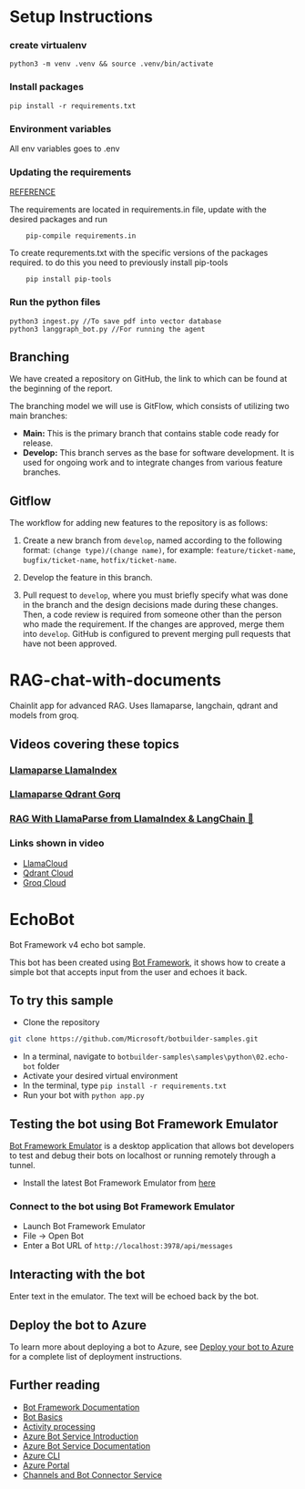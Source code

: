 ﻿# Setup Instructions

### create virtualenv

```
python3 -m venv .venv && source .venv/bin/activate
```

### Install packages

```
pip install -r requirements.txt
```

### Environment variables

All env variables goes to .env

### Updating the requirements

[REFERENCE](https://stackoverflow.com/questions/66751657/what-does-pip-compile-do-what-is-its-use-how-do-i-maintain-the-contents-of-my)

The requirements are located in requirements.in file, update with the desired packages and run

```
    pip-compile requirements.in
```

To create requrements.txt with the specific versions of the packages required.
to do this you need to previously install pip-tools

```
    pip install pip-tools
```

### Run the python files

```
python3 ingest.py //To save pdf into vector database
python3 langgraph_bot.py //For running the agent
```

## Branching

We have created a repository on GitHub, the link to which can be found at the beginning of the report.

The branching model we will use is GitFlow, which consists of utilizing two main branches:

- **Main:** This is the primary branch that contains stable code ready for release.
- **Develop:** This branch serves as the base for software development. It is used for ongoing work and to integrate changes from various feature branches.

## Gitflow

The workflow for adding new features to the repository is as follows:

1. Create a new branch from `develop`, named according to the following format: `(change type)/(change name)`, for example: `feature/ticket-name`, `bugfix/ticket-name`, `hotfix/ticket-name`.
2. Develop the feature in this branch.

3. Pull request to `develop`, where you must briefly specify what was done in the branch and the design decisions made during these changes. Then, a code review is required from someone other than the person who made the requirement. If the changes are approved, merge them into `develop`. GitHub is configured to prevent merging pull requests that have not been approved.

# RAG-chat-with-documents

Chainlit app for advanced RAG. Uses llamaparse, langchain, qdrant and models from groq.

## Videos covering these topics

### [Llamaparse LlamaIndex](https://youtu.be/wRMnHbiz5ck?si=iQZV7N6-trcuBm8M)

### [Llamaparse Qdrant Gorq](https://youtu.be/w7Ap6gZFXl0?si=05AUGmRp1quTdeZl)

### [RAG With LlamaParse from LlamaIndex & LangChain 🚀](https://youtu.be/f9hvrqVvZl0?si=qnJBsAZD4hBUweiS)

### Links shown in video

- [LlamaCloud](https://cloud.llamaindex.ai/)
- [Qdrant Cloud](https://cloud.qdrant.io/)
- [Groq Cloud](https://console.groq.com/)

# EchoBot

Bot Framework v4 echo bot sample.

This bot has been created using [Bot Framework](https://dev.botframework.com), it shows how to create a simple bot that accepts input from the user and echoes it back.

## To try this sample

- Clone the repository

```bash
git clone https://github.com/Microsoft/botbuilder-samples.git
```

- In a terminal, navigate to `botbuilder-samples\samples\python\02.echo-bot` folder
- Activate your desired virtual environment
- In the terminal, type `pip install -r requirements.txt`
- Run your bot with `python app.py`

## Testing the bot using Bot Framework Emulator

[Bot Framework Emulator](https://github.com/microsoft/botframework-emulator) is a desktop application that allows bot developers to test and debug their bots on localhost or running remotely through a tunnel.

- Install the latest Bot Framework Emulator from [here](https://github.com/Microsoft/BotFramework-Emulator/releases)

### Connect to the bot using Bot Framework Emulator

- Launch Bot Framework Emulator
- File -> Open Bot
- Enter a Bot URL of `http://localhost:3978/api/messages`

## Interacting with the bot

Enter text in the emulator. The text will be echoed back by the bot.

## Deploy the bot to Azure

To learn more about deploying a bot to Azure, see [Deploy your bot to Azure](https://aka.ms/azuredeployment) for a complete list of deployment instructions.

## Further reading

- [Bot Framework Documentation](https://docs.botframework.com)
- [Bot Basics](https://docs.microsoft.com/azure/bot-service/bot-builder-basics?view=azure-bot-service-4.0)
- [Activity processing](https://docs.microsoft.com/en-us/azure/bot-service/bot-builder-concept-activity-processing?view=azure-bot-service-4.0)
- [Azure Bot Service Introduction](https://docs.microsoft.com/azure/bot-service/bot-service-overview-introduction?view=azure-bot-service-4.0)
- [Azure Bot Service Documentation](https://docs.microsoft.com/azure/bot-service/?view=azure-bot-service-4.0)
- [Azure CLI](https://docs.microsoft.com/cli/azure/?view=azure-cli-latest)
- [Azure Portal](https://portal.azure.com)
- [Channels and Bot Connector Service](https://docs.microsoft.com/en-us/azure/bot-service/bot-concepts?view=azure-bot-service-4.0)
